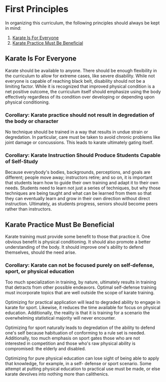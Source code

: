 # First Principles

In organizing this curriculum, the following principles should always be kept in mind:

1. [Karate Is For Everyone](#karate-is-for-everyone)
2. [Karate Practice Must Be Beneficial](#karate-practice-must-be-beneficial)

## Karate Is For Everyone

Karate should be available to anyone. There should be enough flexibility in the curriculum to allow for extreme cases,
like severe disability. While not everyone is capable of reaching black belt, disability should not be a limiting
factor. While it is recognized that improved physical condition is a net positive outcome, the curriculum itself should
emphasize using the body effectively regardless of its condition over developing or depending upon physical
conditioning.

### Corollary: Karate practice should not result in degredation of the body or character

No technique should be trained in a way that results in undue strain or degredation. In particular, care must be taken
to avoid chronic problems like joint damage or concussions. This leads to karate ultimately gating itself.

### Corollary: Karate Instruction Should Produce Students Capable of Self-Study

Because everybody's bodies, backgrounds, perceptions, and goals are different; people move away; instructors retire;
and so on, it is important that students learn how to guide their own training and adapt it to their own needs.
Students need to learn not just a series of techniques, but why those techniques are being taught and what can be
learned from them so that they can eventually learn and grow in their own direction without direct instruction.
Ultimately, as students progress, seniors should become peers rather than instructors.

## Karate Practice Must Be Beneficial

Karate training must provide some benefit to those that practice it. One obvious benefit is physical conditioning.
It should also promote a better understanding of the body. It should improve one's ability to defend themselves, should
the need arise.

### Corollary: Karate can not be focused purely on self-defense, sport, or physical education

Too much specialization in training, by nature, ultimately results in training that detracts from other possible
endeavors. Optimal self-defense training must incorporate topics that are well outside the scope of karate training.

Optimizing for practical application will lead to degraded ability to engage in karate for sport. Likewise, it
reduces the time available for focus on physical education. Additionally, the reality is that it is training for a
scenario the overwhelming statistical majority will never encounter.

Optimizing for sport naturally leads to degredation of the ability to defend one's self because habituation of
conforming to a rule set is needed. Additionally, too much emphasis on sport gates those who are not interested in
competition and those who's raw physical ability is compromised: the elderly and disabled.

Optimizing for pure physical education can lose sight of being able to apply that knowledge, for example, in a self-
defense or sport scenario. Some attempt at putting physical education to practical use must be made, or else karate
devolves into nothing more than calithenics.
